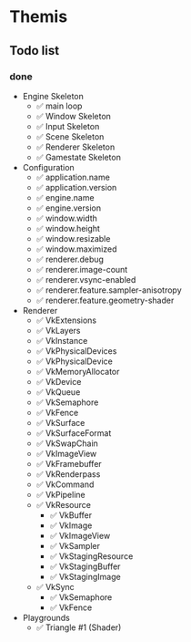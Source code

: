 # Themis

## Todo list

### done
* Engine Skeleton
  * ✅ main loop
  * ✅ Window Skeleton
  * ✅ Input Skeleton
  * ✅ Scene Skeleton
  * ✅ Renderer Skeleton
  * ✅ Gamestate Skeleton
* Configuration
  * ✅ application.name
  * ✅ application.version
  * ✅ engine.name
  * ✅ engine.version
  * ✅ window.width
  * ✅ window.height
  * ✅ window.resizable
  * ✅ window.maximized
  * ✅ renderer.debug
  * ✅ renderer.image-count
  * ✅ renderer.vsync-enabled
  * ✅ renderer.feature.sampler-anisotropy
  * ✅ renderer.feature.geometry-shader
* Renderer
  * ✅ VkExtensions
  * ✅ VkLayers
  * ✅ VkInstance
  * ✅ VkPhysicalDevices
  * ✅ VkPhysicalDevice
  * ✅ VkMemoryAllocator
  * ✅ VkDevice
  * ✅ VkQueue
  * ✅ VkSemaphore
  * ✅ VkFence
  * ✅ VkSurface
  * ✅ VkSurfaceFormat
  * ✅ VkSwapChain
  * ✅ VkImageView
  * ✅ VkFramebuffer
  * ✅ VkRenderpass
  * ✅ VkCommand
  * ✅ VkPipeline
  * ✅ VkResource
    * ✅ VkBuffer
    * ✅ VkImage
    * ✅ VkImageView
    * ✅ VkSampler
    * ✅ VkStagingResource
    * ✅ VkStagingBuffer
    * ✅ VkStagingImage
  * ✅ VkSync
    * ✅ VkSemaphore
    * ✅ VkFence 
* Playgrounds
  * ✅ Triangle #1 (Shader)
